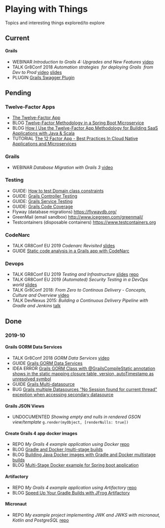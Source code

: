 # Playing with Things

Topics and interesting things explored/to explore

## Current

#### Grails  
* WEBINAR *Introduction to Grails 4: Upgrades and New Features* [video](https://www.youtube.com/watch?v=EVA_pIrjVdo)
* TALK Gr8Conf 2018 *Automation strategies  for deploying Grails  from Dev to Prod* [video](https://www.youtube.com/watch?v=papccoNYkhQ) [slides](https://gingkoapp.com/automation-strategies-for-deploying-grails-from-dev-to-prod.html) 
* PLUGIN [Grails Swagger Plugin](https://plugins.grails.org/plugin/ajay-kumar/swagger)

## Pending

### Twelve-Factor Apps
* [The Twelve-Factor App](https://12factor.net/)
* BLOG [Twelve-Factor Methodology in a Spring Boot Microservice](https://www.baeldung.com/spring-boot-12-factor)
* BLOG [How I Use the Twelve-Factor App Methodology for Building SaaS Applications with Java & Scala](https://medium.com/hashmapinc/how-i-use-the-twelve-factor-app-methodology-for-building-saas-applications-with-java-scala-4cdb668cc908)
* TUTORIAL [The 12 Factor App - Best Practices In Cloud Native Applications and Microservices](https://www.springboottutorial.com/12-factor-app-cloud-native-microservices-best-practices)

### Grails
* WEBINAR *Database Migration with Grails 3* [video](https://www.youtube.com/watch?v=rNdfozn7NCs)

### Testing
* GUIDE: [How to test Domain class constraints](https://guides.grails.org/grails-test-domain-class-constraints/guide/index.html)
* GUIDE: [Grails Controller Testing](https://guides.grails.org/grails-controller-testing/guide/index.html)
* GUIDE: [Grails Service Testing](https://guides.grails.org/grails-mock-basics/guide/index.html)
* GUIDE: [Grails Code Coverage](https://guides.grails.org/grails-code-coverage/guide/index.html)
* Flyway (database migrations) https://flywaydb.org/
* GreenMail (email sandbox) http://www.icegreen.com/greenmail/
* Testcontainers (disposable containers) https://www.testcontainers.org

### CodeNarc
* TALK GR8Conf EU 2019 *Codenarc Revisited* [slides](https://speakerdeck.com/jlstrater/codenarc-revisited-gr8conf-eu-2019)
* GUIDE [Static code analysis in a Grails app with CodeNarc](https://guides.grails.org/grails-codenarc/guide/index.html)

### Devops
* TALK GR8Conf EU 2019 *Testing and Infrastructure* [slides](https://github.com/sparsick/infra-testing-talk/blob/gr8conf19/slides/2019.05%20-%20Gr8Conf-%20Testing%20and%20Infrastructure.pdf) [repo](https://github.com/sparsick/infra-testing-talk/tree/gr8conf19)
* TALK GR8Conf EU 2019 *(Automated) Security Testing in a DevOps world* [slides](https://slides.com/kiview/securitytesting-general#/)
* TALK Gr8Conf 2018: *From Zero to Continous Delivery - Concepts, Culture and Overview* [video](https://www.youtube.com/watch?v=KAo4YMtjMgg) 
* TALK DevNexus 2015: *Building a Continuous Delivery Pipeline with Gradle and Jenkins* [talk](https://www.youtube.com/watch?v=z4yVEKOP50g)  


## Done

### 2019-10

#### Grails GORM Data Services
* TALK Gr8Conf 2018 *GORM Data Services* [video](https://www.youtube.com/watch?v=jPmXvHvJB_M)
* GUIDE [Grails GORM Data Services](https://guides.grails.org/grails-gorm-data-services/guide/index.html)
* IDEA ERROR [Grails GORM Class with @GrailsCompileStatic annotation shows in the static mapping closure table, version, autoTimestamp as unresolved symbol](https://youtrack.jetbrains.com/issue/IDEA-206196)
* GUIDE [Grails Multi-datasource](http://guides.grails.org/grails-multi-datasource/guide/index.html)
* BUG [Grails multiple Datasources "No Session found for current thread" exception when accessing secondary datasource](https://github.com/grails/grails-core/issues/10383#issuecomment-451925220)

#### Grails JSON Views
* UNDOCUMENTED *Showing empty and nulls in rendered GSON view/template* ```g.render(myObject, [renderNulls: true])```

#### Create Grails 4 app docker images
* REPO *My Grails 4 example application using Docker* [repo](https://github.com/aretche/grails4-docker-example-app) 
* BLOG [Gradle and Docker (multi-stage builds](https://codefresh.io/docs/docs/learn-by-example/java/gradle/)
* BLOG [Building Java Docker images with Gradle and Docker multistage builds](http://paulbakker.io/java/docker-gradle-multistage/)
* BLOG [Multi-Stage Docker example for Spring boot application](https://medium.com/@sairamkrish/docker-for-spring-boot-gradle-java-micro-service-done-the-right-way-2f46231dbc06)

#### Artifactory
* REPO *My Grails 4 example application using Artifactory* [repo](https://github.com/aretche/grails4-artifactory-example)
* BLOG [Speed Up Your Gradle Builds with JFrog Artifactory](https://jfrog.com/blog/speed-up-your-gradle-builds-with-jfrog-artifactory/)

#### Micronaut
* REPO *My example project implementing JWK and JWKS with micronaut, Kotlin and PostgreSQL* [repo](https://github.com/aretche/mn-kotlin-jwks-example)
